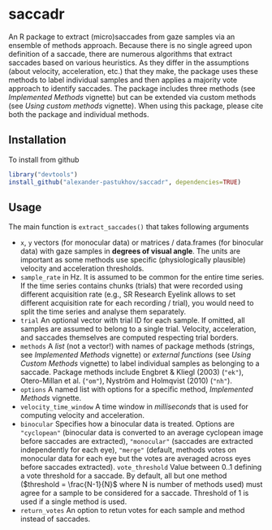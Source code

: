 # saccadr
An R package to extract (micro)saccades from gaze samples via an ensemble of methods approach. Because there is no single agreed upon definition of a saccade, there are numerous algorithms that extract saccades based on various heuristics. As they differ in the assumptions (about velocity, acceleration, etc.) that they make, the package uses these methods to label individual samples and then applies a majority vote approach to identify saccades. The package includes three methods (see _Implemented Methods_ vignette) but can be extended via custom methods (see _Using custom methods_ vignette). When using this package, please cite both the package and individual methods.

## Installation
To install from github

```r
library("devtools")
install_github("alexander-pastukhov/saccadr", dependencies=TRUE)
```

## Usage
The main function is `extract_saccades()` that takes following arguments

* `x`, `y` vectors (for monocular data) or matrices / data.frames (for binocular data) with gaze samples in **degrees of visual angle**. The units are important as some methods use specific (physiologically plausible) velocity and acceleration thresholds.
* `sample_rate` in Hz. It is assumed to be common for the entire time series. If the time series contains chunks (trials) that were recorded using different acquisition rate (e.g., SR Research Eyelink allows to set different acquisition rate for each recording / trial), you would need to split the time series and analyse them separately.
* `trial` An optional vector with trial ID for each sample. If omitted, all samples are assumed to belong to a single trial. Velocity, acceleration, and saccades themselves are computed respecting trial borders.  
* `methods` A _list_ (not a vector!) with names of package methods (strings, see _Implemented Methods_ vignette) or _external functions_ (see _Using Custom Methods_ vignette) to label individual samples as belonging to a saccade. Package methods include Engbret & Kliegl (2003) (`"ek"`), Otero-Millan et al. (`"om"`), Nyström and Holmqvist (2010) (`"nh"`).
* `options` A named list with options for a specific method, _Implemented Methods_ vignette.
* `velocity_time_window` A time window in _milliseconds_ that is used for computing velocity and acceleration.
* `binocular` Specifies how a binocular data is treated. Options are `"cyclopean"` (binocular data is converted to an average cyclopean image before saccades are extracted), `"monocular"` (saccades are extracted independently for each eye), `"merge"` (default, methods votes on monocular data for each eye but the votes are averaged across eyes before saccades extracted).
`vote_threshold` Value between 0..1 defining a vote threshold for a saccade. By default, all but one method ($threshold = \frac{N-1}{N}$ where N is number of methods used) must agree for a sample to be considered for a saccade. Threshold of $1$ is used if a single method is used.
* `return_votes` An option to retun votes for each sample and method instead of saccades.

